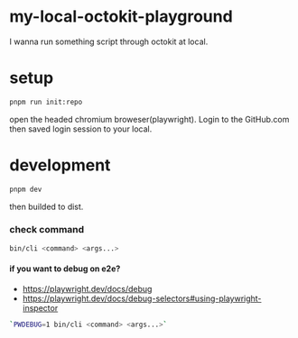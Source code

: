 # my-local-octokit-playground
I wanna run something script through octokit at local.

# setup

```bash
pnpm run init:repo
```

open the headed chromium broweser(playwright). Login to the GitHub.com then saved login session to your local.

# development

```bash
pnpm dev
```

then builded to dist.

### check command

```bash
bin/cli <command> <args...>
```

#### if you want to debug on e2e?

- https://playwright.dev/docs/debug
- https://playwright.dev/docs/debug-selectors#using-playwright-inspector

```bash
`PWDEBUG=1 bin/cli <command> <args...>`
```